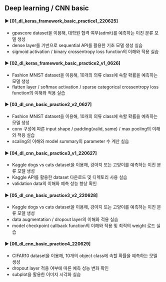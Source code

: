 ####
## Deep learning / CNN basic
#### ► [01_dl_keras_framework_basic_practice1_220625]
- gpascore dataset을 이용해, 대학원 합격 여부(admit)를 예측하는 이진 분류 모델 생성
- dense layer를 기반으로 sequential API를 활용한 기초 모델 생성 실습
- sigmoid activation / binary crossentropy loss function의 이해와 적용 실습
####
#### ► [02_dl_keras_framework_basic_practice2_v1_0626]
- Fashion MNIST dataset을 이용해, 10개의 의류 class에 속할 확률을 예측하는 모델 생성
- flatten layer / softmax activation / sparse categorical crossentropy loss function의 이해와 적용 실습
####
#### ► [03_dl_cnn_basic_practice2_v2_0627]
- Fashion MNIST dataset을 이용해, 10개의 의류 class에 속할 확률을 예측하는 모델 생성
- conv 구성에 따른 input shape / padding(valid, same) / max pooling의 이해와 적용 실습
- scaling의 이해와 model summary의 parameter 수 계산 실습 
####
#### ► [04_dl_cnn_basic_practice3_v1_220627]
- Kaggle dogs vs cats dataset을 이용해, 강아지 또는 고양이를 예측하는 이진 분류 모델 생성
- Kaggle API를 활용한 dataset 다운로드 및 디렉토리 사용 실습
- validation data의 이해와 예측 성능 향상 확인
####
#### ► [05_dl_cnn_basic_practice3_v2_220628]
- Kaggle dogs vs cats dataset을 이용해, 강아지 또는 고양이를 예측하는 이진 분류 모델 생성
- data augmentation / dropout layer의 이해와 적용 실습
- model checkpoint callback function의 이해와 적용 및 최적의 weight 로드 실습
####
#### ► [06_dl_cnn_basic_practice4_220629]
- CIFAR10 dataset을 이용해, 10개의 object class에 속할 확률을 예측하는 모델 생성
- dropout layer 적용 여부에 따른 예측 성능 변화 확인
- subplot을 활용한 이미지 시각화 실습
####  
